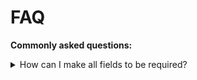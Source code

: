 # FAQ

**Commonly asked questions:**

<details>
  <summary id="1">
      How can I make all fields to be required?
  </summary>

  This can be done per field individually because each field can have different type of [Validations](validation). To do this you can edit the field you wish and select the required validation under `General` > `Validation`, there you have several option to choose from.
</details>
